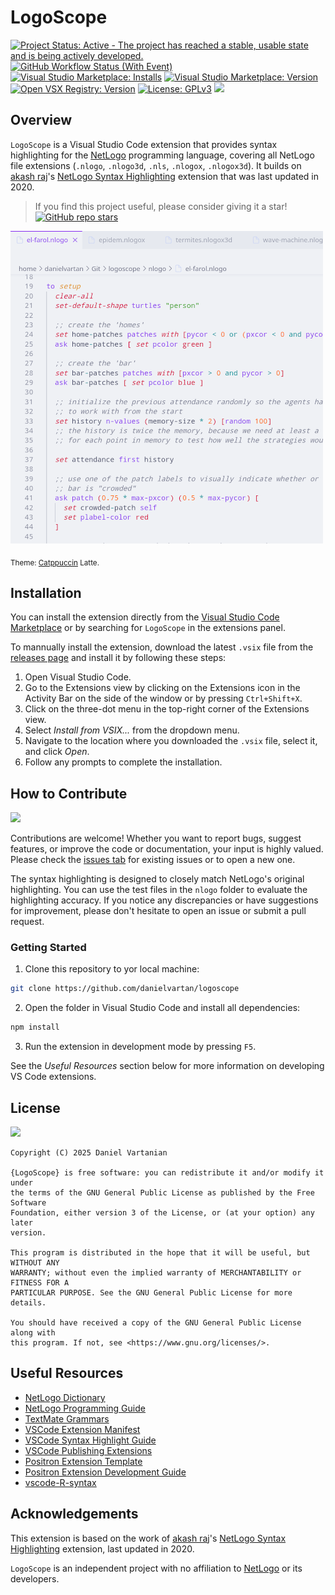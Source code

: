 # LogoScope

<!-- badges: start -->
[![Project Status: Active - The project has reached a stable, usable state and is being actively developed.](https://img.shields.io/badge/repo%20status-Active-4cc61e.png)](https://www.repostatus.org/#active)
[![GitHub Workflow Status (With Event)](https://img.shields.io/github/actions/workflow/status/davidlday/vscode-languagetool-linter/nodejs-ci.yml)](https://github.com/danielvartan/logoscope/actions/workflows/build.yml)
[![Visual Studio Marketplace: Installs](https://img.shields.io/visual-studio-marketplace/i/danielvartan.logoscope)](https://marketplace.visualstudio.com/items?itemName=danielvartan.logoscope)
[![Visual Studio Marketplace: Version](https://img.shields.io/visual-studio-marketplace/v/danielvartan.logoscope)](https://marketplace.visualstudio.com/items?itemName=danielvartan.logoscope)
[![Open VSX Registry: Version](https://img.shields.io/open-vsx/v/danielvartan/logoscope)](https://open-vsx.org/extension/danielvartan/logoscope)
[![License: GPLv3](https://img.shields.io/badge/license-GPLv3-bd0000.png)](https://www.gnu.org/licenses/gpl-3.0)
[![](https://img.shields.io/badge/Contributor%20Covenant-2.1-4baaaa.png)](CODE_OF_CONDUCT.md)
<!-- badges: end -->

## Overview

`LogoScope` is a Visual Studio Code extension that provides syntax highlighting for the [NetLogo](https://www.netlogo.org/) programming language, covering all NetLogo file extensions (`.nlogo`, `.nlogo3d`, `.nls`, `.nlogox`, `.nlogox3d`). It builds on [akash raj](https://github.com/akashrajkn)'s [NetLogo Syntax Highlighting](https://github.com/akashrajkn/language-netlogo-code) extension that was last updated in 2020.

> If you find this project useful, please consider giving it a star! [![GitHub repo stars](https://img.shields.io/github/stars/danielvartan/logoscope)](https://github.com/danielvartan/logoscope/)

![NetLogo Syntax Highlighting](images/code.png)

<sub>Theme: [Catppuccin](https://catppuccin.com/) Latte.</sub>

## Installation

You can install the extension directly from the [Visual Studio Code Marketplace](https://marketplace.visualstudio.com/items?itemName=danielvartan.logoscope) or by searching for `LogoScope` in the extensions panel.

To mannually install the extension, download the latest `.vsix` file from the [releases page](https://github.com/danielvartan/logoscope/releases/latest) and install it by following these steps:

1. Open Visual Studio Code.
2. Go to the Extensions view by clicking on the Extensions icon in the Activity Bar on the side of the window or by pressing `Ctrl+Shift+X`.
3. Click on the three-dot menu in the top-right corner of the Extensions view.
4. Select *Install from VSIX...* from the dropdown menu.
5. Navigate to the location where you downloaded the `.vsix` file, select it, and click *Open*.
6. Follow any prompts to complete the installation.

## How to Contribute

[![](https://img.shields.io/badge/Contributor%20Covenant-2.1-4baaaa.png)](CODE_OF_CONDUCT.md)

Contributions are welcome! Whether you want to report bugs, suggest features, or improve the code or documentation, your input is highly valued. Please check the [issues tab](https://github.com/danielvartan/logoscope/issues) for existing issues or to open a new one.

The syntax highlighting is designed to closely match NetLogo's original highlighting. You can use the test files in the `nlogo` folder to evaluate the highlighting accuracy. If you notice any discrepancies or have suggestions for improvement, please don't hesitate to open an issue or submit a pull request.

### Getting Started

1. Clone this repository to yor local machine:

```bash
git clone https://github.com/danielvartan/logoscope
```

2. Open the folder in Visual Studio Code and install all dependencies:

```bash
npm install
```

3. Run the extension in development mode by pressing `F5`.

See the *Useful Resources* section below for more information on developing VS Code extensions.

## License

[![](https://img.shields.io/badge/license-GPLv3-bd0000.png)](https://www.gnu.org/licenses/gpl-3.0)

```text
Copyright (C) 2025 Daniel Vartanian

{LogoScope} is free software: you can redistribute it and/or modify it under
the terms of the GNU General Public License as published by the Free Software
Foundation, either version 3 of the License, or (at your option) any later
version.

This program is distributed in the hope that it will be useful, but WITHOUT ANY
WARRANTY; without even the implied warranty of MERCHANTABILITY or FITNESS FOR A
PARTICULAR PURPOSE. See the GNU General Public License for more details.

You should have received a copy of the GNU General Public License along with
this program. If not, see <https://www.gnu.org/licenses/>.
```

## Useful Resources

- [NetLogo Dictionary](https://docs.netlogo.org/dictionary.html)
- [NetLogo Programming Guide](https://docs.netlogo.org/7.0.0-beta2/programming.html)
- [TextMate Grammars](https://macromates.com/manual/en/language_grammars)
- [VSCode Extension Manifest](https://code.visualstudio.com/api/references/extension-manifest)
- [VSCode Syntax Highlight Guide](https://code.visualstudio.com/api/language-extensions/syntax-highlight-guide)
- [VSCode Publishing Extensions](https://code.visualstudio.com/api/working-with-extensions/publishing-extension)
- [Positron Extension Template](https://github.com/posit-dev/positron-extension-template)
- [Positron Extension Development Guide](https://positron.posit.co/extension-development.html)
- [vscode-R-syntax](https://github.com/REditorSupport/vscode-R-syntax)

## Acknowledgements

This extension is based on the work of [akash raj](https://github.com/akashrajkn)'s [NetLogo Syntax Highlighting](https://github.com/akashrajkn/language-netlogo-code) extension, last updated in 2020.

`LogoScope` is an independent project with no affiliation to [NetLogo](https://www.netlogo.org/) or its developers.

